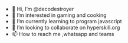 - 👋 Hi, I’m @decodestroyer
- 👀 I’m interested in gaming and cooking
- 🌱 I’m currently learning to program javascript
- 💞️ I’m looking to collaborate on hyperskill.org
- 📫 How to reach me ,whatsapp and teams

<!---
decodestroyer/decodestroyer is a ✨ special ✨ repository because its `README.md` (this file) appears on your GitHub profile.
You can click the Preview link to take a look at your changes.
--->
